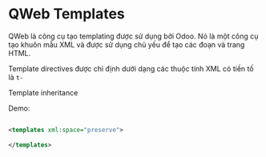 # QWeb Templates

QWeb là công cụ tạo templating được sử dụng bởi Odoo. Nó là một công cụ tạo khuôn mẫu XML và được sử dụng chủ yếu để tạo
các đoạn và trang HTML.

Template directives được chỉ định dưới dạng các thuộc tính XML có tiền tố là `t-`

Template inheritance

Demo:

```xml

<templates xml:space="preserve">
    
</templates>
```